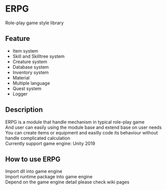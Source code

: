 # ERPG
Role-play game style library

## Feature
* Item system
* Skill and Skilltree system
* Creature system
* Database system
* Inventory system
* Material
* Multiple language
* Quest system
* Logger

## Description
ERPG is a module that handle mechanism in typical role-play game <br />
And user can easily using the module base and extend base on user needs <br />
You can create items or equipment and easilly code its behaviour without handle complicated calculation <br />
Currently support game engine: Unity 2019

## How to use ERPG
Import dll into game engine <br />
Import runtime package into game engine <br />
Depend on the game engine detail please check wiki pages
